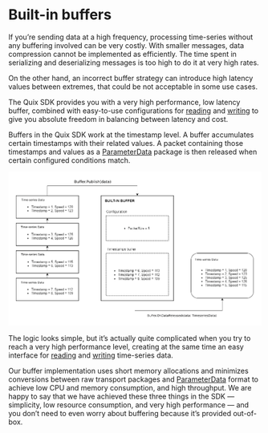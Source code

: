 # Built-in buffers

If you’re sending data at a high frequency, processing time-series
without any buffering involved can be very costly. With smaller
messages, data compression cannot be implemented as efficiently. The
time spent in serializing and deserializing messages is too high to do
it at very high rates.

On the other hand, an incorrect buffer strategy can introduce high
latency values between extremes, that could be not acceptable in some
use cases.

The Quix SDK provides you with a very high performance, low latency
buffer, combined with easy-to-use configurations for
[reading](../../read/#buffer) and [writing](../../write/#buffer)
to give you absolute freedom in balancing between latency and cost.

Buffers in the Quix SDK work at the timestamp level. A buffer
accumulates certain timestamps with their related values. A packet
containing those timestamps and values as a
[ParameterData](../../read/#parameter-data-format) package is then
released when certain configured conditions match.

![High level time-series buffering flow](../images/QuixBuffering.png)

The logic looks simple, but it’s actually quite complicated when you try
to reach a very high performance level, creating at the same time an
easy interface for [reading](../../read/#buffer) and
[writing](../../write/#buffer) time-series data.

Our buffer implementation uses short memory allocations and minimizes
conversions between raw transport packages and
[ParameterData](../../read/#parameter-data-format) format to achieve
low CPU and memory consumption, and high throughput. We are happy to say
that we have achieved these three things in the SDK — simplicity, low
resource consumption, and very high performance — and you don’t need to
even worry about buffering because it’s provided out-of-box.
